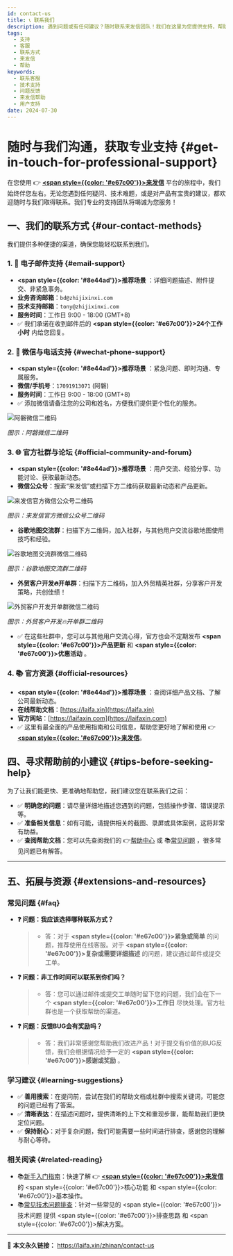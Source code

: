```yaml
---
id: contact-us
title: 📞 联系我们
description: 遇到问题或有任何建议？随时联系来发信团队！我们在这里为您提供支持，帮助您充分利用平台功能，拓展您的业务。
tags:
  - 支持
  - 客服
  - 联系方式
  - 来发信
  - 帮助
keywords:
  - 联系客服
  - 技术支持
  - 问题反馈
  - 来发信帮助
  - 用户支持
date: 2024-07-30
---
```


# 随时与我们沟通，获取专业支持 {#get-in-touch-for-professional-support}

在您使用 👉 [**<span style={{color: '#e67c00'}}>来发信</span>**](https://laifaxin.com) 平台的旅程中，我们始终伴您左右。无论您遇到任何疑问、技术难题，或是对产品有宝贵的建议，都欢迎随时与我们取得联系。我们专业的支持团队将竭诚为您服务！

## 一、我们的联系方式 {#our-contact-methods}

我们提供多种便捷的渠道，确保您能轻松联系到我们。

### 1. 📧 电子邮件支持 {#email-support}

- **<span style={{color: '#8e44ad'}}>推荐场景</span>** ：详细问题描述、附件提交、非紧急事务。
- **业务咨询邮箱**：`bd@zhijixinxi.com`
- **技术支持邮箱**：`tony@zhijixinxi.com`
- **服务时间**：工作日 9:00 - 18:00 (GMT+8)
- ✅ 我们承诺在收到邮件后的 **<span style={{color: '#e67c00'}}>24个工作小时</span>** 内给您回复。

### 2. 📱 微信与电话支持 {#wechat-phone-support}

- **<span style={{color: '#8e44ad'}}>推荐场景</span>** ：紧急问题、即时沟通、专属服务。
- **微信/手机号**：`17091913071` (阿磐)
- **服务时间**：工作日 9:00 - 18:00 (GMT+8)
- ✅ 添加微信请备注您的公司和姓名，方便我们提供更个性化的服务。

![阿磐微信二维码](https://cos.files.maozhishi.com/data/web/web-files/wx/tony-apan.png)

_图示：阿磐微信二维码_

### 3. 🌐 官方社群与论坛 {#official-community-and-forum}

- **<span style={{color: '#8e44ad'}}>推荐场景</span>** ：用户交流、经验分享、功能讨论、获取最新动态。
- **微信公众号**：搜索“来发信”或扫描下方二维码获取最新动态和产品更新。

![来发信官方微信公众号二维码](https://cos.files.maozhishi.com/data/web/web-files/img/1719314829483.png)

_图示：来发信官方微信公众号二维码_

- **谷歌地图交流群**：扫描下方二维码，加入社群，与其他用户交流谷歌地图使用技巧和经验。

![谷歌地图交流群微信二维码](https://cos.files.maozhishi.com/data/web/web-files/wx/qy-ggdt.png)

_图示：谷歌地图交流群二维码_

- **外贸客户开发🔥开单群**：扫描下方二维码，加入外贸精英社群，分享客户开发策略，共创佳绩！

![外贸客户开发开单群微信二维码](https://cos.files.maozhishi.com/data/web/web-files/wx/qy-khkf.png)

_图示：外贸客户开发🔥开单群二维码_

- ✅ 在这些社群中，您可以与其他用户交流心得，官方也会不定期发布 **<span style={{color: '#e67c00'}}>产品更新</span>** 和 **<span style={{color: '#e67c00'}}>优惠活动</span>** 。

### 4. 📚 官方资源 {#official-resources}

- **<span style={{color: '#8e44ad'}}>推荐场景</span>** ：查阅详细产品文档、了解公司最新动态。
- **在线帮助文档**：[https://laifa.xin](https://laifa.xin)
- **官方网站**：[https://laifaxin.com](https://laifaxin.com)
- ✅ 这里有最全面的产品使用指南和公司信息，帮助您更好地了解和使用 👉 [**<span style={{color: '#e67c00'}}>来发信</span>**](https://laifaxin.com)。

## 四、寻求帮助前的小建议 {#tips-before-seeking-help}

为了让我们能更快、更准确地帮助您，我们建议您在联系我们之前：

- ✅ **明确您的问题**：请尽量详细地描述您遇到的问题，包括操作步骤、错误提示等。
- ✅ **准备相关信息**：如有可能，请提供相关的截图、录屏或具体案例，这将非常有助益。
- ✅ **查阅帮助文档**：您可以先查阅我们的 👉[帮助中心](https://laifa.xin) 或 📚[常见问题](./faq) ，很多常见问题已有解答。

---

## 五、拓展与资源 {#extensions-and-resources}

### 常见问题 {#faq}

- **❓ 问题：我应该选择哪种联系方式？**

  > - 答：对于 **<span style={{color: '#e67c00'}}>紧急或简单</span>** 的问题，推荐使用在线客服。对于 **<span style={{color: '#e67c00'}}>复杂或需要详细描述</span>** 的问题，建议通过邮件或提交工单。

- **❓ 问题：非工作时间可以联系到你们吗？**

  > - 答：您可以通过邮件或提交工单随时留下您的问题，我们会在下一个 **<span style={{color: '#e67c00'}}>工作日</span>** 尽快处理。官方社群也是一个获取帮助的渠道。

- **❓ 问题：反馈BUG会有奖励吗？**
  > - 答：我们非常感谢您帮助我们改进产品！对于提交有价值的BUG反馈，我们会根据情况给予一定的 **<span style={{color: '#e67c00'}}>感谢或奖励</span>** 。

### 学习建议 {#learning-suggestions}

- ✅ **善用搜索**：在提问前，尝试在我们的帮助文档或社群中搜索关键词，可能您的问题已经有了答案。
- ✅ **清晰表达**：在描述问题时，提供清晰的上下文和重现步骤，能帮助我们更快定位问题。
- ✅ **保持耐心**：对于复杂问题，我们可能需要一些时间进行排查，感谢您的理解与耐心等待。

### 相关阅读 {#related-reading}

- 📚[新手入门指南](./meet-laifaxin)：快速了解 👉 [**<span style={{color: '#e67c00'}}>来发信</span>**](https://laifaxin.com) 的 <span style={{color: '#e67c00'}}>核心功能</span> 和 <span style={{color: '#e67c00'}}>基本操作</span>。
- 📚[常见技术问题排查](./faq)：针对一些常见的 <span style={{color: '#e67c00'}}>技术问题</span> 提供 <span style={{color: '#e67c00'}}>排查思路</span> 和 <span style={{color: '#e67c00'}}>解决方案</span>。

---

🔗 **本文永久链接：** https://laifa.xin/zhinan/contact-us

<!--@include: ../parts/document-signature.md-->
